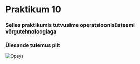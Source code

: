 # Praktikum 10
### Selles praktikumis tutvusime operatsioonisüsteemi võrgutehnoloogiaga

### Ülesande tulemus pilt
![Opsys](https://github.com/user-attachments/assets/a975c757-dc75-4d73-b82e-f242442c0db7)
